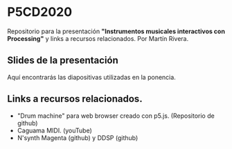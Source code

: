 # P5CD2020
Repositorio para la presentación **"Instrumentos musicales interactivos con Processing"** y links a recursos relacionados.
Por Martín Rivera.

## Slides de la presentación
Aquí encontrarás las diapositivas utilizadas en la ponencia.

## Links a recursos relacionados.
- "Drum machine" para web browser creado con p5.js. (Repositorio de github)
- Caguama MIDI. (youTube)
- N'synth Magenta (github) y DDSP (github)
